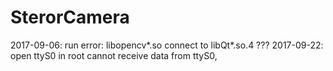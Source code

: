# SterorCamera

2017-09-06: run error:  libopencv*.so connect to libQt*.so.4 ???
2017-09-22: open ttyS0 in root
            cannot receive data from ttyS0,
